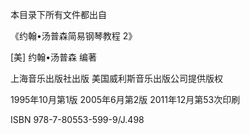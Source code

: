 本目录下所有文件都出自

《约翰•汤普森简易钢琴教程 2》

[美] 约翰•汤普森  编著

上海音乐出版社出版
美国威利斯音乐出版公司提供版权

1995年10月第1版  2005年6月第2版  2011年12月第53次印刷

ISBN 978-7-80553-599-9/J.498
